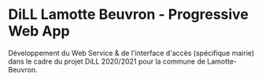 # DiLL Lamotte Beuvron - Progressive Web App
Développement du Web Service & de l'interface d'accès (spécifique mairie) dans le cadre du projet DiLL 2020/2021 pour la commune de Lamotte-Beuvron.
